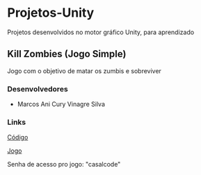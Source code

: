 # Projetos-Unity

  Projetos desenvolvidos no motor gráfico Unity, para aprendizado
  
## Kill Zombies (Jogo Simple)

  Jogo com o objetivo de matar os zumbis e sobreviver

### Desenvolvedores

  - Marcos Ani Cury Vinagre Silva

### Links

  [Código](https://github.com/MarcosAniCury/Projetos-Unity/tree/main/KillZombies(SimpleGame))
  
  [Jogo](https://miko98.itch.io/killzombies-alpha-v1-3)
  
  Senha de acesso pro jogo: "casalcode"
